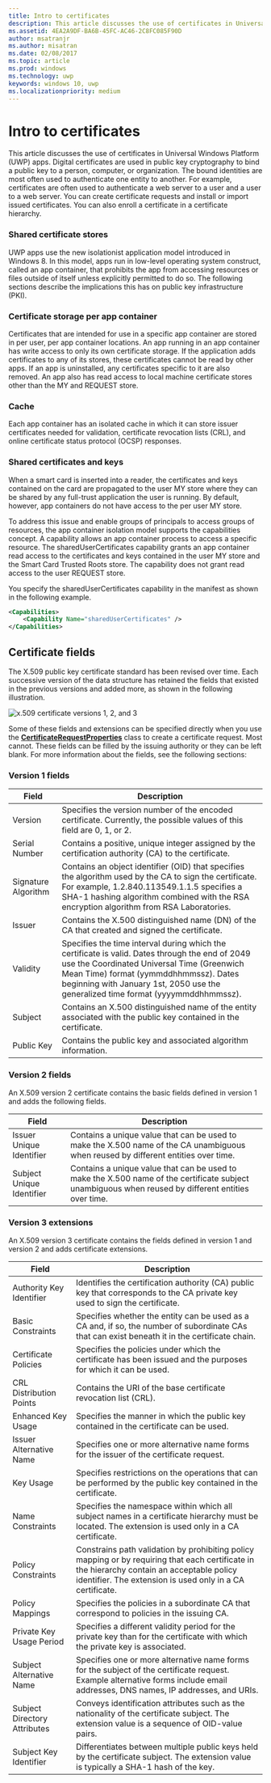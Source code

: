 ```yaml
---
title: Intro to certificates
description: This article discusses the use of certificates in Universal Windows Platform (UWP) apps.
ms.assetid: 4EA2A9DF-BA6B-45FC-AC46-2C8FC085F90D
author: msatranjr
ms.author: misatran
ms.date: 02/08/2017
ms.topic: article
ms.prod: windows
ms.technology: uwp
keywords: windows 10, uwp
ms.localizationpriority: medium
---
```


# Intro to certificates




This article discusses the use of certificates in Universal Windows Platform (UWP) apps. Digital certificates are used in public key cryptography to bind a public key to a person, computer, or organization. The bound identities are most often used to authenticate one entity to another. For example, certificates are often used to authenticate a web server to a user and a user to a web server. You can create certificate requests and install or import issued certificates. You can also enroll a certificate in a certificate hierarchy.

### Shared certificate stores

UWP apps use the new isolationist application model introduced in Windows 8. In this model, apps run in low-level operating system construct, called an app container, that prohibits the app from accessing resources or files outside of itself unless explicitly permitted to do so. The following sections describe the implications this has on public key infrastructure (PKI).

### Certificate storage per app container

Certificates that are intended for use in a specific app container are stored in per user, per app container locations. An app running in an app container has write access to only its own certificate storage. If the application adds certificates to any of its stores, these certificates cannot be read by other apps. If an app is uninstalled, any certificates specific to it are also removed. An app also has read access to local machine certificate stores other than the MY and REQUEST store.

### Cache

Each app container has an isolated cache in which it can store issuer certificates needed for validation, certificate revocation lists (CRL), and online certificate status protocol (OCSP) responses.

### Shared certificates and keys

When a smart card is inserted into a reader, the certificates and keys contained on the card are propagated to the user MY store where they can be shared by any full-trust application the user is running. By default, however, app containers do not have access to the per user MY store.

To address this issue and enable groups of principals to access groups of resources, the app container isolation model supports the capabilities concept. A capability allows an app container process to access a specific resource. The sharedUserCertificates capability grants an app container read access to the certificates and keys contained in the user MY store and the Smart Card Trusted Roots store. The capability does not grant read access to the user REQUEST store.

You specify the sharedUserCertificates capability in the manifest as shown in the following example.

```xml
<Capabilities>
    <Capability Name="sharedUserCertificates" />
</Capabilities>
```

## Certificate fields


The X.509 public key certificate standard has been revised over time. Each successive version of the data structure has retained the fields that existed in the previous versions and added more, as shown in the following illustration.

![x.509 certificate versions 1, 2, and 3](images/x509certificateversions.png)

Some of these fields and extensions can be specified directly when you use the [**CertificateRequestProperties**](https://msdn.microsoft.com/library/windows/apps/br212079) class to create a certificate request. Most cannot. These fields can be filled by the issuing authority or they can be left blank. For more information about the fields, see the following sections:

### Version 1 fields

| Field | Description |
|-------|-------------|
| Version | Specifies the version number of the encoded certificate. Currently, the possible values of this field are 0, 1, or 2. |
| Serial Number | Contains a positive, unique integer assigned by the certification authority (CA) to the certificate. |
| Signature Algorithm | Contains an object identifier (OID) that specifies the algorithm used by the CA to sign the certificate. For example, 1.2.840.113549.1.1.5 specifies a SHA-1 hashing algorithm combined with the RSA encryption algorithm from RSA Laboratories. |
| Issuer | Contains the X.500 distinguished name (DN) of the CA that created and signed the certificate. |
| Validity | Specifies the time interval during which the certificate is valid. Dates through the end of 2049 use the Coordinated Universal Time (Greenwich Mean Time) format (yymmddhhmmssz). Dates beginning with January 1st, 2050 use the generalized time format (yyyymmddhhmmssz). |
| Subject | Contains an X.500 distinguished name of the entity associated with the public key contained in the certificate. |
| Public Key | Contains the public key and associated algorithm information. |

### Version 2 fields

An X.509 version 2 certificate contains the basic fields defined in version 1 and adds the following fields.

| Field | Description |
|-------|-------------|
| Issuer Unique Identifier | Contains a unique value that can be used to make the X.500 name of the CA unambiguous when reused by different entities over time. |
| Subject Unique Identifier | Contains a unique value that can be used to make the X.500 name of the certificate subject unambiguous when reused by different entities over time. |

### Version 3 extensions

An X.509 version 3 certificate contains the fields defined in version 1 and version 2 and adds certificate extensions.

| Field  | Description |
|--------|-------------|
| Authority Key Identifier | Identifies the certification authority (CA) public key that corresponds to the CA private key used to sign the certificate. |
| Basic Constraints | Specifies whether the entity can be used as a CA and, if so, the number of subordinate CAs that can exist beneath it in the certificate chain. |
| Certificate Policies | Specifies the policies under which the certificate has been issued and the purposes for which it can be used. |
| CRL Distribution Points | Contains the URI of the base certificate revocation list (CRL). |
| Enhanced Key Usage | Specifies the manner in which the public key contained in the certificate can be used. |
| Issuer Alternative Name | Specifies one or more alternative name forms for the issuer of the certificate request. |
| Key Usage | Specifies restrictions on the operations that can be performed by the public key contained in the certificate.|
| Name Constraints  | Specifies the namespace within which all subject names in a certificate hierarchy must be located. The extension is used only in a CA certificate. |
| Policy Constraints | Constrains path validation by prohibiting policy mapping or by requiring that each certificate in the hierarchy contain an acceptable policy identifier. The extension is used only in a CA certificate. |
| Policy Mappings | Specifies the policies in a subordinate CA that correspond to policies in the issuing CA. |
| Private Key Usage Period | Specifies a different validity period for the private key than for the certificate with which the private key is associated. |
| Subject Alternative Name | Specifies one or more alternative name forms for the subject of the certificate request. Example alternative forms include email addresses, DNS names, IP addresses, and URIs. |
| Subject Directory Attributes | Conveys identification attributes such as the nationality of the certificate subject. The extension value is a sequence of OID-value pairs. |
| Subject Key Identifier | Differentiates between multiple public keys held by the certificate subject. The extension value is typically a SHA-1 hash of the key. |

